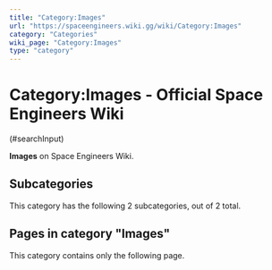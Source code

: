 ```yaml
---
title: "Category:Images"
url: "https://spaceengineers.wiki.gg/wiki/Category:Images"
category: "Categories"
wiki_page: "Category:Images"
type: "category"
---
```


# Category:Images - Official Space Engineers Wiki

(#searchInput)

**Images** on Space Engineers Wiki.

## Subcategories

This category has the following 2 subcategories, out of 2 total.

## Pages in category "Images"

This category contains only the following page.